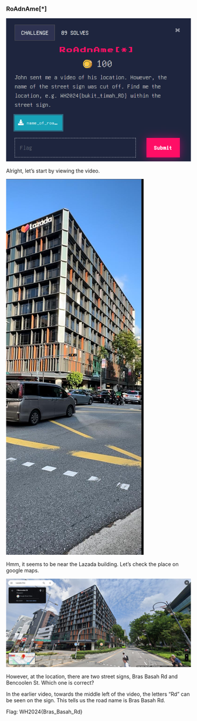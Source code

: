 ### RoAdnAme[*]


![alt_text](images/image22.png "image_tooltip")


Alright, let’s start by viewing the video.


![alt_text](images/image12.jpg "image_tooltip")


Hmm, it seems to be near the Lazada building. Let’s check the place on google maps.


![alt_text](images/image15.jpg "image_tooltip")


However, at the location, there are two street signs, Bras Basah Rd and Bencoolen St. Which one is correct? 

In the earlier video, towards the middle left of the video, the letters “Rd” can be seen on the sign. This tells us the road name is Bras Basah Rd. 

Flag: WH2024{Bras_Basah_Rd}
